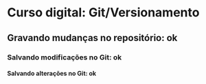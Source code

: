 # Curso digital: Git/Versionamento

## Gravando mudanças no repositório: ok

### Salvando modificações no Git: ok

#### Salvando alterações no Git: ok